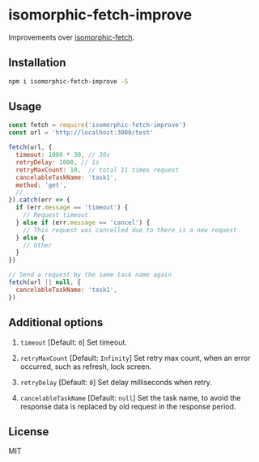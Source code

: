 isomorphic-fetch-improve
===

Improvements over [isomorphic-fetch](https://github.com/matthew-andrews/isomorphic-fetch).

Installation
---

```sh
npm i isomorphic-fetch-improve -S
```

Usage
---
```js
const fetch = require('isomorphic-fetch-improve')
const url = 'http://localhost:3000/test'

fetch(url, {
  timeout: 1000 * 30, // 30s
  retryDelay: 1000, // 1s
  retryMaxCount: 10,  // total 11 times request
  cancelableTaskName: 'task1',
  method: 'get',
  // ...
}).catch(err => {
  if (err.message == 'timeout') {
    // Request timeout
  } else if (err.message == 'cancel') {
    // This request was cancelled due to there is a new request
  } else {
    // Other
  }
})

// Send a request by the same task name again
fetch(url || null, {
  cancelableTaskName: 'task1',
})
```

Additional options
---

1. `timeout` [Default: `0`] Set timeout.

1. `retryMaxCount` [Default: `Infinity`] Set retry max count, when an error occurred, such as refresh, lock screen.

1. `retryDelay` [Default: `0`] Set delay milliseconds when retry.

1. `cancelableTaskName` [Default: `null`] Set the task name, to avoid the response data is replaced by old request in the response period.

License
---

MIT
